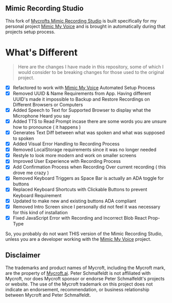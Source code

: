 Mimic Recording Studio
---

This fork of [Mycrofts Mimic Recording Studio](https://github.com/MycroftAI/mimic-recording-studio) is built specifically for my personal project [Mimic My Voice](https://github.com/manifestinteractive/mimic-my-voice) and is brought in automatically during that projects setup process.

What's Different
===

> Here are the changes I have made in this repository, some of which I would consider to be breaking changes for those used to the original project.

- [X] Refactored to work with [Mimic My Voice](https://github.com/manifestinteractive/mimic-my-voice) Automated Setup Process
- [X] Removed UUID & Name Requirements from App.  Having different UUID's made it impossible to Backup and Restore Recordings on Different Browsers or Computers
- [X] Added Speech to Text for Supported Browser to display what the Microphone Heard you say
- [X] Added TTS to Read Prompt incase there are some words you are unsure how to pronounce ( it happens )
- [X] Generates Text Diff between what was spoken and what was supposed to spoken
- [X] Added Visual Error Handling to Recording Process
- [X] Removed LocalStorage requirements since it was no longer needed
- [X] Restyle to look more modern and work on smaller screens
- [X] Improved User Experience with Recording Process
- [X] Add Confirmation Process when Recording Over current recording ( this drove me crazy )
- [X] Removed Keyboard Triggers as Space Bar is actually an ADA toggle for buttons
- [X] Replaced Keyboard Shortcuts with Clickable Buttons to prevent Keyboard Requirement
- [X] Updated to make new and existing buttons ADA compliant
- [X] Removed Intro Screen since I personally did not feel it was necessary for this kind of installation
- [X] Fixed JavaScript Error with Recording and Incorrect Blob React Prop-Type

So, you probably do not want THIS version of the Mimic Recording Studio, unless you are a developer working with the [Mimic My Voice](https://github.com/manifestinteractive/mimic-my-voice) project.

## Disclaimer

The trademarks and product names of Mycroft, including the Mycroft mark, are the property of [Mycroft.ai](https://mycroft.ai). Peter Schmalfeldt is not affiliated with Mycroft, nor does Mycroft sponsor or endorse Peter Schmalfeldt's projects or website. The use of the Mycroft trademark on this project does not indicate an endorsement, recommendation, or business relationship between Mycroft and Peter Schmalfeldt.
